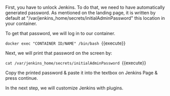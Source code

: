 First, you have to unlock Jenkins. To do that, we need to have automatically generated password.
As mentioned on the landing page, it is written by default at "/var/jenkins_home/secrets/initialAdminPassword" this location in your container.

To get that password, we will log in to our container.

`docker exec "CONTAINER ID/NAME" /bin/bash
`{{execute}}

Next, we will print that password on the screen by:

`cat /var/jenkins_home/secrets/initialAdminPassword
`{{execute}}

Copy the printed password & paste it into the textbox on Jenkins Page & press continue.

In the next step, we will customize Jenkins with plugins.